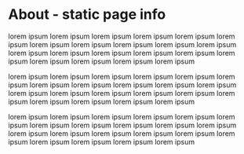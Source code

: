 # About - static page info

lorem ipsum lorem ipsum lorem ipsum lorem ipsum lorem ipsum lorem ipsum lorem ipsum
lorem ipsum lorem ipsum lorem ipsum lorem ipsum lorem ipsum lorem ipsum lorem ipsum
lorem ipsum lorem ipsum lorem ipsum lorem ipsum lorem ipsum lorem ipsum lorem ipsum 


lorem ipsum lorem ipsum lorem ipsum lorem ipsum lorem ipsum lorem ipsum lorem ipsum
lorem ipsum lorem ipsum lorem ipsum lorem ipsum lorem ipsum lorem ipsum lorem ipsum
lorem ipsum lorem ipsum lorem ipsum lorem ipsum lorem ipsum lorem ipsum lorem ipsum


lorem ipsum lorem ipsum lorem ipsum lorem ipsum lorem ipsum lorem ipsum lorem ipsum
lorem ipsum lorem ipsum lorem ipsum lorem ipsum lorem ipsum lorem ipsum lorem ipsum
lorem ipsum lorem ipsum lorem ipsum lorem ipsum lorem ipsum lorem ipsum lorem ipsum